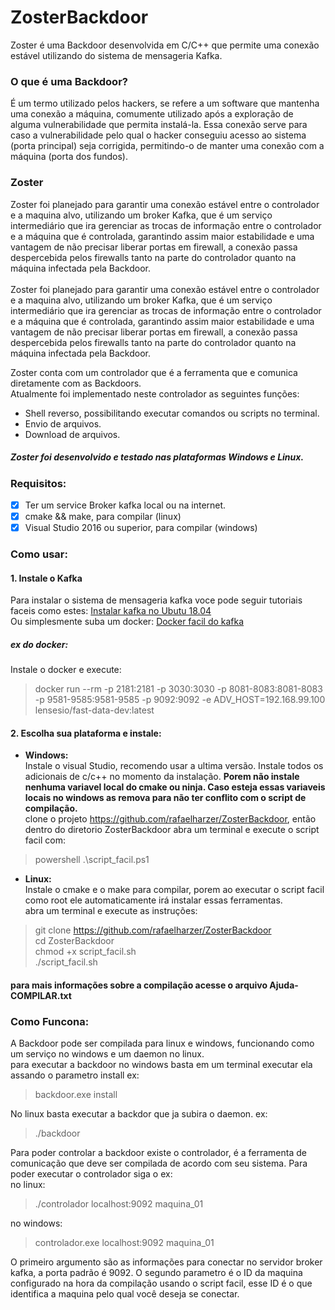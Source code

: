 # ZosterBackdoor

Zoster é uma Backdoor desenvolvida em C/C++ que permite uma conexão estável utilizando do sistema de mensageria Kafka.

### O que é uma Backdoor? <br>
  É um termo utilizado pelos hackers, se refere a um software que mantenha uma conexão a máquina, comumente utilizado após a exploração de alguma vulnerabilidade que permita instalá-la. Essa conexão serve para caso a vulnerabilidade pelo qual o hacker conseguiu acesso ao sistema (porta principal) seja corrigida, permitindo-o de manter uma conexão com a máquina (porta dos fundos). 

### Zoster <br>
  Zoster foi planejado para garantir uma conexão estável entre o controlador e a maquina alvo, utilizando um broker Kafka, que é um serviço intermediário que ira gerenciar as trocas de informação entre o controlador e a máquina que é controlada, garantindo assim maior estabilidade e uma vantagem de não precisar liberar portas em firewall, a conexão passa despercebida pelos firewalls tanto na parte do controlador quanto na máquina infectada pela Backdoor.
<br> <br>
  Zoster foi planejado para garantir uma conexão estável entre o controlador e a maquina alvo, utilizando um broker Kafka, que é um serviço intermediário que ira gerenciar as trocas de informação entre o controlador e a máquina que é controlada, garantindo assim maior estabilidade e uma vantagem de não precisar liberar portas em firewall, a conexão passa despercebida pelos firewalls tanto na parte do controlador quanto na máquina infectada pela Backdoor. <br>
  
  Zoster conta com um controlador que é a ferramenta que e comunica diretamente com as Backdoors.<br> Atualmente foi implementado neste controlador as seguintes funções:
 * Shell reverso, possibilitando executar comandos ou scripts no terminal.
 * Envio de arquivos.
 * Download de arquivos.
 
##### Zoster foi desenvolvido e testado nas plataformas Windows e Linux. 

### Requisitos:  <br>

- [x] Ter um service Broker kafka local ou na internet. 
- [x] cmake && make, para compilar (linux)
- [x] Visual Studio 2016 ou superior, para compilar (windows)

### Como usar:  <br>
#### 1. Instale o Kafka<br>
Para instalar o sistema de mensageria kafka voce pode seguir tutoriais faceis como estes:
[Instalar kafka no Ubutu 18.04](https://www.digitalocean.com/community/tutorials/how-to-install-apache-kafka-on-ubuntu-18-04)<br>
Ou simplesmente suba um docker: [Docker facil do kafka](https://github.com/lensesio/fast-data-dev) <br>
##### ex do docker: 
Instale o docker e execute: <br>
>docker run --rm -p 2181:2181 -p 3030:3030 -p 8081-8083:8081-8083  -p 9581-9585:9581-9585 -p 9092:9092 -e ADV_HOST=192.168.99.100  lensesio/fast-data-dev:latest

#### 2. Escolha sua plataforma e instale:<br>
* **Windows:** <br> 
Instale o visual Studio, recomendo usar a ultima versão. Instale todos os adicionais de c/c++ no momento da instalação. **Porem não instale nenhuma variavel local do cmake ou ninja. Caso esteja essas variaveis locais no windows as remova para não ter conflito com o script de compilação.** <br> clone o projeto https://github.com/rafaelharzer/ZosterBackdoor, então dentro do diretorio ZosterBackdoor abra um terminal e execute o script facil com:
> powershell .\script_facil.ps1

* **Linux:** <br> 
Instale o cmake e o make para compilar, porem ao executar o script facil como root ele automaticamente irá instalar essas ferramentas.
<br> abra um terminal e execute as instruções:
> git clone https://github.com/rafaelharzer/ZosterBackdoor <br>
> cd ZosterBackdoor <br>
> chmod +x script_facil.sh <br>
> ./script_facil.sh <br>

#### para mais informações sobre a compilação acesse o arquivo Ajuda-COMPILAR.txt

### Como Funcona:  <br>
A Backdoor pode ser compilada para linux e windows, funcionando como um serviço no windows e um daemon no linux. <br>
para executar a backdoor no windows basta em um terminal executar ela assando o parametro install ex:
> backdoor.exe install 

No linux basta executar a backdor que ja subira o daemon. ex:
> ./backdoor

Para poder controlar a backdoor existe o controlador, é a ferramenta de comunicação que deve ser compilada de acordo com seu sistema.
Para poder executar o controlador siga o ex:<br>
no linux:
> ./controlador localhost:9092 maquina_01

no windows:
> controlador.exe localhost:9092 maquina_01

O primeiro argumento são as informações para conectar no servidor broker kafka, a porta padrão é 9092. O segundo parametro é o ID da maquina configurado na hora da compilação usando o script facil, esse ID é o que identifica a maquina pelo qual você deseja se conectar. 
